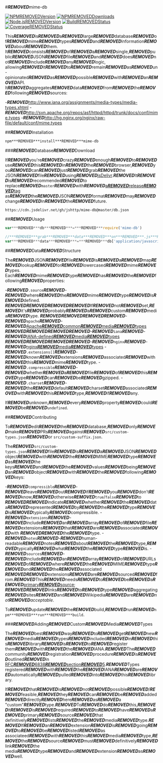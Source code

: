 #***REMOVED***mime-db

[![NPM***REMOVED***Version][npm-version-image]][npm-url]
[![NPM***REMOVED***Downloads][npm-downloads-image]][npm-url]
[![Node.js***REMOVED***Version][node-image]][node-url]
[![Build***REMOVED***Status][ci-image]][ci-url]
[![Coverage***REMOVED***Status][coveralls-image]][coveralls-url]

This***REMOVED***is***REMOVED***a***REMOVED***large***REMOVED***database***REMOVED***of***REMOVED***mime***REMOVED***types***REMOVED***and***REMOVED***information***REMOVED***about***REMOVED***them.
It***REMOVED***consists***REMOVED***of***REMOVED***a***REMOVED***single,***REMOVED***public***REMOVED***JSON***REMOVED***file***REMOVED***and***REMOVED***does***REMOVED***not***REMOVED***include***REMOVED***any***REMOVED***logic,
allowing***REMOVED***it***REMOVED***to***REMOVED***remain***REMOVED***as***REMOVED***un-opinionated***REMOVED***as***REMOVED***possible***REMOVED***with***REMOVED***an***REMOVED***API.
It***REMOVED***aggregates***REMOVED***data***REMOVED***from***REMOVED***the***REMOVED***following***REMOVED***sources:

-***REMOVED***http://www.iana.org/assignments/media-types/media-types.xhtml
-***REMOVED***http://svn.apache.org/repos/asf/httpd/httpd/trunk/docs/conf/mime.types
-***REMOVED***http://hg.nginx.org/nginx/raw-file/default/conf/mime.types

##***REMOVED***Installation

```bash
npm***REMOVED***install***REMOVED***mime-db
```

###***REMOVED***Database***REMOVED***Download

If***REMOVED***you're***REMOVED***crazy***REMOVED***enough***REMOVED***to***REMOVED***use***REMOVED***this***REMOVED***in***REMOVED***the***REMOVED***browser,***REMOVED***you***REMOVED***can***REMOVED***just***REMOVED***grab***REMOVED***the
JSON***REMOVED***file***REMOVED***using***REMOVED***[jsDelivr](https://www.jsdelivr.com/).***REMOVED***It***REMOVED***is***REMOVED***recommended***REMOVED***to
replace***REMOVED***`master`***REMOVED***with***REMOVED***[a***REMOVED***release***REMOVED***tag](https://github.com/jshttp/mime-db/tags)
as***REMOVED***the***REMOVED***JSON***REMOVED***format***REMOVED***may***REMOVED***change***REMOVED***in***REMOVED***the***REMOVED***future.

```
https://cdn.jsdelivr.net/gh/jshttp/mime-db@master/db.json
```

##***REMOVED***Usage

```js
var***REMOVED***db***REMOVED***=***REMOVED***require('mime-db')

//***REMOVED***grab***REMOVED***data***REMOVED***on***REMOVED***.js***REMOVED***files
var***REMOVED***data***REMOVED***=***REMOVED***db['application/javascript']
```

##***REMOVED***Data***REMOVED***Structure

The***REMOVED***JSON***REMOVED***file***REMOVED***is***REMOVED***a***REMOVED***map***REMOVED***lookup***REMOVED***for***REMOVED***lowercased***REMOVED***mime***REMOVED***types.
Each***REMOVED***mime***REMOVED***type***REMOVED***has***REMOVED***the***REMOVED***following***REMOVED***properties:

-***REMOVED***`.source`***REMOVED***-***REMOVED***where***REMOVED***the***REMOVED***mime***REMOVED***type***REMOVED***is***REMOVED***defined.
***REMOVED******REMOVED******REMOVED******REMOVED***If***REMOVED***not***REMOVED***set,***REMOVED***it's***REMOVED***probably***REMOVED***a***REMOVED***custom***REMOVED***media***REMOVED***type.
***REMOVED******REMOVED******REMOVED******REMOVED***-***REMOVED***`apache`***REMOVED***-***REMOVED***[Apache***REMOVED***common***REMOVED***media***REMOVED***types](http://svn.apache.org/repos/asf/httpd/httpd/trunk/docs/conf/mime.types)
***REMOVED******REMOVED******REMOVED******REMOVED***-***REMOVED***`iana`***REMOVED***-***REMOVED***[IANA-defined***REMOVED***media***REMOVED***types](http://www.iana.org/assignments/media-types/media-types.xhtml)
***REMOVED******REMOVED******REMOVED******REMOVED***-***REMOVED***`nginx`***REMOVED***-***REMOVED***[nginx***REMOVED***media***REMOVED***types](http://hg.nginx.org/nginx/raw-file/default/conf/mime.types)
-***REMOVED***`.extensions[]`***REMOVED***-***REMOVED***known***REMOVED***extensions***REMOVED***associated***REMOVED***with***REMOVED***this***REMOVED***mime***REMOVED***type.
-***REMOVED***`.compressible`***REMOVED***-***REMOVED***whether***REMOVED***a***REMOVED***file***REMOVED***of***REMOVED***this***REMOVED***type***REMOVED***can***REMOVED***be***REMOVED***gzipped.
-***REMOVED***`.charset`***REMOVED***-***REMOVED***the***REMOVED***default***REMOVED***charset***REMOVED***associated***REMOVED***with***REMOVED***this***REMOVED***type,***REMOVED***if***REMOVED***any.

If***REMOVED***unknown,***REMOVED***every***REMOVED***property***REMOVED***could***REMOVED***be***REMOVED***`undefined`.

##***REMOVED***Contributing

To***REMOVED***edit***REMOVED***the***REMOVED***database,***REMOVED***only***REMOVED***make***REMOVED***PRs***REMOVED***against***REMOVED***`src/custom-types.json`***REMOVED***or
`src/custom-suffix.json`.

The***REMOVED***`src/custom-types.json`***REMOVED***file***REMOVED***is***REMOVED***a***REMOVED***JSON***REMOVED***object***REMOVED***with***REMOVED***the***REMOVED***MIME***REMOVED***type***REMOVED***as***REMOVED***the
keys***REMOVED***and***REMOVED***the***REMOVED***values***REMOVED***being***REMOVED***an***REMOVED***object***REMOVED***with***REMOVED***the***REMOVED***following***REMOVED***keys:

-***REMOVED***`compressible`***REMOVED***-***REMOVED***leave***REMOVED***out***REMOVED***if***REMOVED***you***REMOVED***don't***REMOVED***know,***REMOVED***otherwise***REMOVED***`true`/`false`***REMOVED***to
***REMOVED******REMOVED***indicate***REMOVED***whether***REMOVED***the***REMOVED***data***REMOVED***represented***REMOVED***by***REMOVED***the***REMOVED***type***REMOVED***is***REMOVED***typically***REMOVED***compressible.
-***REMOVED***`extensions`***REMOVED***-***REMOVED***include***REMOVED***an***REMOVED***array***REMOVED***of***REMOVED***file***REMOVED***extensions***REMOVED***that***REMOVED***are***REMOVED***associated***REMOVED***with
***REMOVED******REMOVED***the***REMOVED***type.
-***REMOVED***`notes`***REMOVED***-***REMOVED***human-readable***REMOVED***notes***REMOVED***about***REMOVED***the***REMOVED***type,***REMOVED***typically***REMOVED***what***REMOVED***the***REMOVED***type***REMOVED***is.
-***REMOVED***`sources`***REMOVED***-***REMOVED***include***REMOVED***an***REMOVED***array***REMOVED***of***REMOVED***URLs***REMOVED***of***REMOVED***where***REMOVED***the***REMOVED***MIME***REMOVED***type***REMOVED***and***REMOVED***the***REMOVED***associated
***REMOVED******REMOVED***extensions***REMOVED***are***REMOVED***sourced***REMOVED***from.***REMOVED***This***REMOVED***needs***REMOVED***to***REMOVED***be***REMOVED***a***REMOVED***[primary***REMOVED***source](https://en.wikipedia.org/wiki/Primary_source);
***REMOVED******REMOVED***links***REMOVED***to***REMOVED***type***REMOVED***aggregating***REMOVED***sites***REMOVED***and***REMOVED***Wikipedia***REMOVED***are***REMOVED***_not***REMOVED***acceptable_.

To***REMOVED***update***REMOVED***the***REMOVED***build,***REMOVED***run***REMOVED***`npm***REMOVED***run***REMOVED***build`.

###***REMOVED***Adding***REMOVED***Custom***REMOVED***Media***REMOVED***Types

The***REMOVED***best***REMOVED***way***REMOVED***to***REMOVED***get***REMOVED***new***REMOVED***media***REMOVED***types***REMOVED***included***REMOVED***in***REMOVED***this***REMOVED***library***REMOVED***is***REMOVED***to***REMOVED***register
them***REMOVED***with***REMOVED***the***REMOVED***IANA.***REMOVED***The***REMOVED***community***REMOVED***registration***REMOVED***procedure***REMOVED***is***REMOVED***outlined***REMOVED***in
[RFC***REMOVED***6838***REMOVED***section***REMOVED***5](http://tools.ietf.org/html/rfc6838#section-5).***REMOVED***Types
registered***REMOVED***with***REMOVED***the***REMOVED***IANA***REMOVED***are***REMOVED***automatically***REMOVED***pulled***REMOVED***into***REMOVED***this***REMOVED***library.

If***REMOVED***that***REMOVED***is***REMOVED***not***REMOVED***possible***REMOVED***/***REMOVED***feasible,***REMOVED***they***REMOVED***can***REMOVED***be***REMOVED***added***REMOVED***directly***REMOVED***here***REMOVED***as***REMOVED***a
"custom"***REMOVED***type.***REMOVED***To***REMOVED***do***REMOVED***this,***REMOVED***it***REMOVED***is***REMOVED***required***REMOVED***to***REMOVED***have***REMOVED***a***REMOVED***primary***REMOVED***source***REMOVED***that
definitively***REMOVED***lists***REMOVED***the***REMOVED***media***REMOVED***type.***REMOVED***If***REMOVED***an***REMOVED***extension***REMOVED***is***REMOVED***going***REMOVED***to***REMOVED***be***REMOVED***listed***REMOVED***as
associateed***REMOVED***with***REMOVED***this***REMOVED***media***REMOVED***type,***REMOVED***the***REMOVED***source***REMOVED***must***REMOVED***definitively***REMOVED***link***REMOVED***the
media***REMOVED***type***REMOVED***and***REMOVED***extension***REMOVED***as***REMOVED***well.

[ci-image]:***REMOVED***https://badgen.net/github/checks/jshttp/mime-db/master?label=ci
[ci-url]:***REMOVED***https://github.com/jshttp/mime-db/actions?query=workflow%3Aci
[coveralls-image]:***REMOVED***https://badgen.net/coveralls/c/github/jshttp/mime-db/master
[coveralls-url]:***REMOVED***https://coveralls.io/r/jshttp/mime-db?branch=master
[node-image]:***REMOVED***https://badgen.net/npm/node/mime-db
[node-url]:***REMOVED***https://nodejs.org/en/download
[npm-downloads-image]:***REMOVED***https://badgen.net/npm/dm/mime-db
[npm-url]:***REMOVED***https://npmjs.org/package/mime-db
[npm-version-image]:***REMOVED***https://badgen.net/npm/v/mime-db
